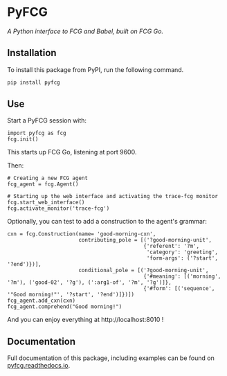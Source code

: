 # PyFCG

*A Python interface to FCG and Babel, built on FCG Go.*

## Installation

To install this package from PyPI, run the following command.

```bash
pip install pyfcg
```

## Use

Start a PyFCG session with:

```
import pyfcg as fcg
fcg.init()
```

This starts up FCG Go, listening at port 9600.

Then:

```
# Creating a new FCG agent
fcg_agent = fcg.Agent()

# Starting up the web interface and activating the trace-fcg monitor
fcg.start_web_interface()
fcg.activate_monitor('trace-fcg')
```

Optionally, you can test to add a construction to the agent's grammar:

```
cxn = fcg.Construction(name= 'good-morning-cxn', 
                       contributing_pole = [('?good-morning-unit',
                                            {'referent': '?m',
                                             'category': 'greeting',
                                             'form-args': ('?start', '?end')})],
                       conditional_pole = [('?good-morning-unit',
                                            {'#meaning': [('morning', '?m'), ('good-02', '?g'), (':arg1-of', '?m', '?g')]},
                                            {'#form': [('sequence', '"Good morning!"', '?start', '?end')]})])
fcg_agent.add_cxn(cxn)
fcg_agent.comprehend("Good morning!")                            
```

And you can enjoy everything at http://localhost:8010 !

## Documentation

Full documentation of this package, including examples can be found on [pyfcg.readthedocs.io](https://pyfcg.readthedocs.io).